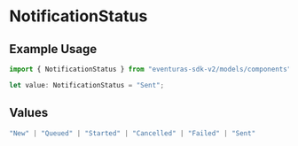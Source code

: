 # NotificationStatus

## Example Usage

```typescript
import { NotificationStatus } from "eventuras-sdk-v2/models/components";

let value: NotificationStatus = "Sent";
```

## Values

```typescript
"New" | "Queued" | "Started" | "Cancelled" | "Failed" | "Sent"
```